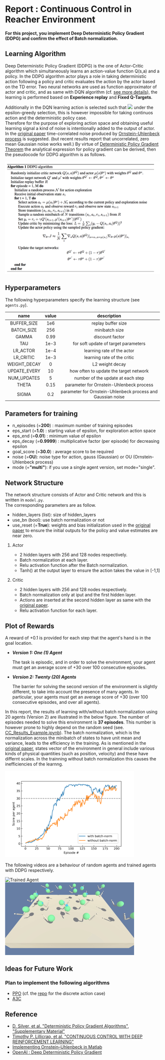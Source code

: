 [//]: # (Image References)

[image1]: media/Reacher_Random.gif "Random Agents"
[image2]: media/Reacher_Trained.gif "Trained Agents"

# Report : Continuous Control in Reacher Environment

**For this project, you implement Deep Deterministic Policy Gradient (DDPG) and confirm the effect of Batch normalization.** 

## Learning Algorithm

Deep Deterministic Policy Gradient (DDPG) is the one of Actor-Critic algorithm which simultaneously learns an action-value function Q(s,a) and a policy. 
In the DDPG algorithm actor plays a role in taking deterministic action following a policy and critic evaluates the action by the actor based on the TD error. 
Two neural networks are used as function approximator of actor and critic, 
and as same with DQN algorithm (cf. [see more details](https://github.com/4kasha/Navigation_DQN/blob/master/Report.md)), the learning is performed based on **Experience replay** and **Fixed Q-Targets**. 

Additionally in the DQN learning action is selected such that <img src="https://latex.codecogs.com/gif.latex?a(s)=\underset{a}{\text{argmax}}Q(s,a;\theta)"/> under the epsilon-greedy selection, this is however impossible for taking continuos action and the deterministic policy case.  
Therefore for the purpose of exploring action space and obtaining useful learning signal a kind of noise is intentionally added to the output of actor.
In the [original paper][ref2] time-correlated noise produced by [Ornstein-Uhlenbeck process][ref3] is suggested. (but recent results report that uncorrelated, zero mean Gaussian noise works well.) 
By virtue of [Deterministic Policy Gradient Theorem][ref1] the analytical expression for policy gradient can be derived, then the pseudocode for DDPG algorithm is as follows.

<img src="./media/algorithm.png" width="600" label="compare">

## Hyperparameters

The following hyperparameters specify the learning structure (see `agents.py`).

|name|value|description|
|:--:|:--:|:--:|
|BUFFER_SIZE|1e6|replay buffer size|
|BATCH_SIZE|256|minibatch size|
|GAMMA|0.99|discount factor|
|TAU|1e-3|for soft update of target parameters|
|LR_ACTOR|1e-4|learning rate of the actor|
|LR_CRITIC|1e-3|learning rate of the critic|
|WEIGHT_DECAY|0|L2 weight decay|
|UPDATE_EVERY|10|how often to update the target network|
|NUM_UPDATES|5|number of the update at each step|
|THETA|0.15|parameter for Ornstein-Uhlenbeck process|
|SIGMA|0.2|parameter for Ornstein-Uhlenbeck process and Gaussian noise|

## Parameters for training
- n_episodes (=**200**) : maximum number of training episodes
- eps_start (=**1.0**) : starting value of epsilon, for exploration action space
- eps_end (=**0.01**) : minimum value of epsilon
- eps_decay (=**0.9999**) : multiplicative factor (per episode) for decreasing epsilon
- goal_score (=**30.0**) : average score to be required
- noise (=**OU**): noise type for action, gauss (Gaussian) or OU (Ornstein-Uhlenbeck process)
- mode (=**"multi"**): if you use a single agent version, set mode="single".  

## Network Structure

The network structure consists of Actor and Critic network and this is written in `model.py`.  
The corresponding parameters are as follow.

- hidden_layers (list): size of hidden_layers
- use_bn (bool): use batch normalization or not
- use_reset (=**True**): weights and bias initialization used in the [original paper][ref2] to ensure the initial outputs for the policy and value estimates are near zero.

1. Actor
    - 2 hidden layers with 256 and 128 nodes respectively.
    - Batch normalization at each layer.
    - Relu activation function after the Batch normalization.
    - Tanh() at the output layer to ensure the action takes the value in [-1,1]

2. Critic
    - 2 hidden layers with 256 and 128 nodes respectively.
    - Batch normalization only at iput and the first hidden layer.
    - Actions are inserted at the second hidden layer as same with the [original paper][ref2].
    - Relu activation function for each layer.

## Plot of Rewards

A reward of +0.1 is provided for each step that the agent's hand is in the goal location. 

- **_Version 1: One (1) Agent_**

    The task is episodic, and in order to solve the environment, your agent must get an average score of +30 over 100 consecutive episodes.

- **_Version 2: Twenty (20) Agents_**
    
    The barrier for solving the second version of the environment is slightly different, to take into account the presence of many agents. In particular, your agents must get an average score of +30 (over 100 consecutive episodes, and over all agents). 

In this report, the results of learning with/without batch normalization using 20 agents (Version 2) are illustrated in the below figure. 
The number of episodes needed to solve this environment is **37 episodes**. 
This number is however prone to highly depend on the random seed (see. [CC_Results_Example.ipynb](CC_Results_Example.ipynb)).
The batch normalization, which is the normalization across the minibatch of states to have unit mean and variance, leads to the efficiency in the training. As is mentioned in the [original paper][ref2], states vector of the environment in general include various kinds of physical quantities (such as position, velocity) and these have differnt scales. In the trainning without batch normalization this causes the inefficiencies of the learnng.

<img src="./media/DDPG_bn.png" width="420" label="compare">

The following videos are a behaviour of random agents and trained agents with DDPG respectively.

![Trained Agent][image1]
![rotation][image2]

## Ideas for Future Work

### Plan to implement the following algorithms

- [PPO](https://arxiv.org/pdf/1707.06347.pdf) (cf. the [repo](https://github.com/4kasha/CartPole_PPO) for the discrete action case)
- [A3C](https://arxiv.org/pdf/1602.01783.pdf)

## Reference

- [D. Silver, et al. "Deterministic Policy Gradient Algorithms"][ref1], ["Supplementary Material"][ref1-2] 
- [Timothy P. Lillicrap, et al. "CONTINUOUS CONTROL WITH DEEP REINFORCEMENT LEARNING"][ref2]
- [Implementing Ornstein–Uhlenbeck in Matlab][ref3]
- [OpenAI : Deep Deterministic Policy Gradient][ref4] 

[ref1]: http://proceedings.mlr.press/v32/silver14.pdf
[ref1-2]:http://proceedings.mlr.press/v32/silver14-supp.pdf
[ref2]: https://arxiv.org/abs/1509.02971
[ref3]: https://math.stackexchange.com/questions/1287634/implementing-ornstein-uhlenbeck-in-matlab
[ref4]: https://spinningup.openai.com/en/latest/algorithms/ddpg.html